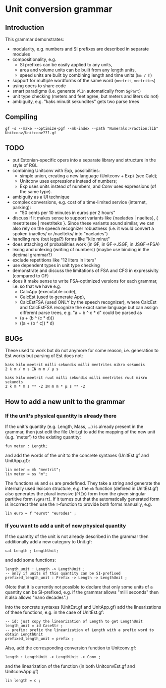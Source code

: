 Unit conversion grammar
=======================

Introduction
------------

This grammar demonstrates:

  * modularity, e.g. numbers and SI prefixes are described in separate modules
  * compositionality, e.g.
    * SI prefixes can be easily applied to any units,
    * area and volume units can be built from any length units,
    * speed units are built by combining length and time units (`km / h`)
  * support for multiple wordforms of the same word (`meetrit`, `meetrites`)
  * using opers to share code
  * smart paradigms (i.e. generate `PlIn` automatically from `SgPart`)
  * unit type checking (meters and feet agree, but meters and liters do not)
  * ambiguity, e.g. "kaks minutit sekundites" gets two parse trees


Compiling
---------

    gf -s --make --optimize-pgf --mk-index --path "Numerals:Fraction:lib" Unitconv/Unitconv???.gf


TODO
----

  * put Estonian-specific opers into a separate library and structure in the style of RGL
  * combining Unitconv with Exp, possibilities:
    * simple union, creating a new language (Unitconv + Exp) (see Calc);
    * Unitconv uses expressions instead of numbers;
    * Exp uses units instead of numbers, and Conv uses expressions (of the same type).
  * ambiguity as a UI technique
  * complex conversions, e.g. cost of a time-limited service (internet, parking):
    * "50 cents per 10 minutes in euros per 2 hours"
  * discuss if it makes sense to support variants like {naelades | naeltes},
    { meetritesse | meetriteks }. Since these variants sound similar, we can also
    rely on the speech recognizer robustness (i.e. it would convert a spoken
    /naeltes/ or /naelteks/ into "naelades")
  * handling rare (but legal?) forms like "kilo minut"
  * does attaching of probabilities work (in GF, in GF->JSGF, in JSGF->FSA)
  * lexing and unlexing (writing of numbers) (maybe use binding in the decimal grammar?)
  * exclude repetitions like "12 liters in liters"
  * use dependent types in unit type checking
  * demonstrate and discuss the limitations of FSA and CFG in expressivity (compared to GF)
  * does it make sense to write FSA-optimized versions for each grammar, i.e. so that we have e.g.
    * CalcApp (executable code),
    * CalcEst (used to generate App),
    * CalcEstFSA (used ONLY by the speech recognizer),
    where CalcEst and CalcEstFSA recognize the exact same language but can assign different parse
    trees, e.g. "a + b ^ c * d" could be parsed as
    * (a + (b ^ (c * d)))
    * ((a + (b ^ c)) * d)

BUGs
-----

These used to work but do not anymore for some reason,
i.e. generation to Est works but parsing of Est does not:

    kaks kilo meetrit milli sekundis milli meetrites mikro sekundis
    2 k m / m s IN m m / µ s

    kaks kilo meetrit ruut milli sekundis milli meetrites ruut mikro sekundis
    2 k m * m s ** -2 IN m m * µ s ** -2


How to add a new unit to the grammar
------------------------------------

### If the unit's physical quantity is already there

If the unit's quantity (e.g. Length, Mass, ...) is already present in the grammar,
then just edit the file Unit.gf to add the mapping of the new unit (e.g. `meter')
to the existing quantity:

    fun meter : Length;

and add the words of the unit to the concrete syntaxes (UnitEst.gf and UnitApp.gf):

    lin meter = mk "meetrit";
    lin meter = ss "m";

The functions `mk` and `ss` are predefined. They take a string and generate the internally
used lexicon structure, e.g. the `mk` function (defined in UnitEst.gf) also generates
the plural inessive (`PlIn`) form from the given singular partitive form (`SgPart`).
If it turnes out that the automatically generated form is incorrect then use
the `f`-function to provide both forms manually, e.g.

    lin euro = f "eurot" "eurodes" ;


### If you want to add a unit of new physical quantity

If the quantity of the unit is not already described in the grammar then
additionally add a new category to Unit.gf:

    cat Length ; LengthUnit;

and add some functions:

    length_unit : Length -> LengthUnit ;
    -- only if units of this quantity can be SI-prefixed
    prefixed_length_unit : Prefix -> Length -> LengthUnit ;

(Note that it is currently not possible to declare that only some units
of a quantity can be SI-prefixed, e.g. if the grammar allows "milli seconds"
then it also allows "nano decades".)

Into the concrete syntaxes (UnitEst.gf and UnitApp.gf) add the linearizations
of these functions, e.g. in the case of UnitEst.gf:

    -- id: just copy the linearization of Length to get LengthUnit
    length_unit = id CaseStr ;
    -- prefix: prefix the linearization of Length with a prefix word to obtain LengthUnit
    prefixed_length_unit = prefix ;

Also, add the corresponding conversion function to Unitconv.gf:

    length : LengthUnit -> LengthUnit -> Conv ;

and the linearization of the function (in both UnitconvEst.gf and UnitconvApp.gf)

    lin length = c ;
